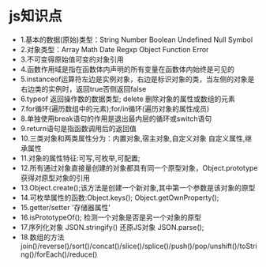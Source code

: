 # js知识点
+ 1.基本的数据(原始)类型：String  Number Boolean Undefined Null Symbol
+ 2.对象类型：Array  Math  Date  Regxp  Object Function Error
+ 3.不可变得原始值可变的对象引用
+ 4.函数作用域是指在函数体内声明的所有变量在函数体内始终是可见的
+ 5.instanceof运算符左边是实例对象，右边是标识对象的类，当左侧的对象是右边类的实例时，返回true否侧返回false
+ 6.typeof 返回操作数的数据类型; delete 删除对象的属性或数组的元素
+ 7.for循环(遍历数组中的元素);for/in循环(遍历对象的属性成员)
+ 8.单独使用break语句的作用是退出最内层的循环或switch语句
+ 9.return语句是指函数调用后的返回值
+ 10.三类对象和两类属性分为：内置对象,宿主对象,自定义对象  自定义属性,继承属性
+ 11.对象的属性特征:可写,可枚举,可配置;
+ 12.所有通过对象直接量创建的对象都具有同一个原型对象，Object.prototype获得对原型对象的引用
+ 13.Object.create();该方法是创建一个新对象,其中第一个参数是该对象的原型
+ 14.可枚举属性的函数:Object.keys(); Object.getOwnProperty();
+ 15.getter/setter '存储器属性'
+ 16.isPrototypeOf(); 检测一个对象是否是另一个对象的原型
+ 17.序列化对象 JSON.stringify() 还原JS对象 JSON.parse();
+ 18.数组的方法 join()/reverse()/sort()/concat()/slice()/splice()/push()/pop/unshift()/toString()/forEach()/reduce()

